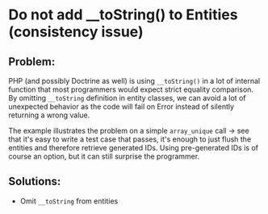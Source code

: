 # Do not add __toString() to Entities (consistency issue)

## Problem:
PHP (and possibly Doctrine as well) is using `__toString()` in a lot of internal function that most programmers would expect strict equality comparison. By omitting `__toString` definition in entity classes,
we can avoid a lot of unexpected behavior as the code will fail on Error instead of silently returning a wrong value.

The example illustrates the problem on a simple `array_unique` call -> see that it's easy to write a test case that passes, it's enough to just flush the entities and therefore retrieve generated IDs.
Using pre-generated IDs is of course an option, but it can still surprise the programmer.


## Solutions:
- Omit `__toString` from entities
